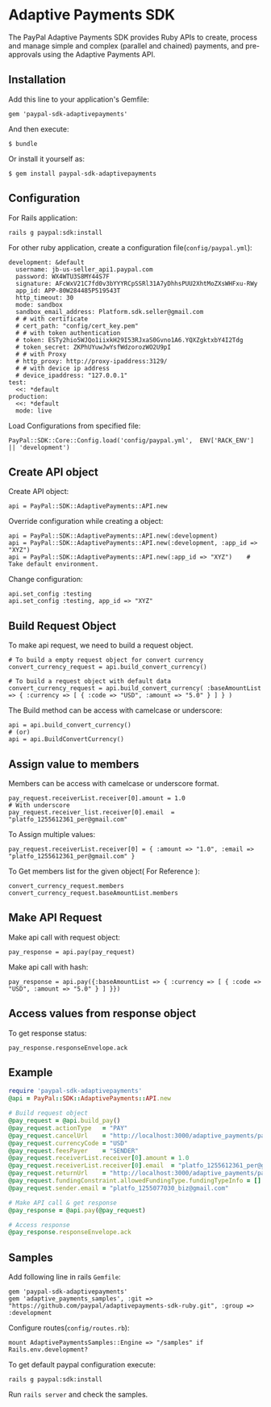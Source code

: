 # Adaptive Payments SDK

The PayPal Adaptive Payments SDK provides Ruby APIs to create, process and manage simple and complex (parallel and chained) payments, and pre-approvals using the Adaptive Payments API.

## Installation

Add this line to your application's Gemfile:

    gem 'paypal-sdk-adaptivepayments'

And then execute:

    $ bundle

Or install it yourself as:

    $ gem install paypal-sdk-adaptivepayments

## Configuration

For Rails application:

    rails g paypal:sdk:install

For other ruby application, create a configuration file(`config/paypal.yml`):

    development: &default
      username: jb-us-seller_api1.paypal.com
      password: WX4WTU3S8MY44S7F
      signature: AFcWxV21C7fd0v3bYYYRCpSSRl31A7yDhhsPUU2XhtMoZXsWHFxu-RWy
      app_id: APP-80W284485P519543T
      http_timeout: 30
      mode: sandbox
      sandbox_email_address: Platform.sdk.seller@gmail.com
      # # with certificate
      # cert_path: "config/cert_key.pem"
      # # with token authentication
      # token: ESTy2hio5WJQo1iixkH29I53RJxaS0Gvno1A6.YQXZgktxbY4I2Tdg
      # token_secret: ZKPhUYuwJwYsfWdzorozWO2U9pI
      # # with Proxy
      # http_proxy: http://proxy-ipaddress:3129/
      # # with device ip address
      # device_ipaddress: "127.0.0.1"
    test:
      <<: *default
    production:
      <<: *default
      mode: live

Load Configurations from specified file:

    PayPal::SDK::Core::Config.load('config/paypal.yml',  ENV['RACK_ENV'] || 'development')

## Create API object

Create API object:

    api = PayPal::SDK::AdaptivePayments::API.new

Override configuration while creating a object:

    api = PayPal::SDK::AdaptivePayments::API.new(:development)
    api = PayPal::SDK::AdaptivePayments::API.new(:development, :app_id => "XYZ")
    api = PayPal::SDK::AdaptivePayments::API.new(:app_id => "XYZ")    # Take default environment.

Change configuration:

    api.set_config :testing
    api.set_config :testing, app_id => "XYZ"


## Build Request Object

To make api request, we need to build a request object.

    # To build a empty request object for convert currency
    convert_currency_request = api.build_convert_currency()

    # To build a request object with default data
    convert_currency_request = api.build_convert_currency( :baseAmountList => { :currency => [ { :code => "USD", :amount => "5.0" } ] } )

The Build method can be access with camelcase or underscore:

    api = api.build_convert_currency()
    # (or)
    api = api.BuildConvertCurrency()

## Assign value to members

Members can be access with camelcase or underscore format.

    pay_request.receiverList.receiver[0].amount = 1.0
    # With underscore
    pay_request.receiver_list.receiver[0].email  = "platfo_1255612361_per@gmail.com"

To Assign multiple values:

    pay_request.receiverList.receiver[0] = { :amount => "1.0", :email => "platfo_1255612361_per@gmail.com" }

To Get members list for the given object( For Reference ):

    convert_currency_request.members
    convert_currency_request.baseAmountList.members

## Make API Request

Make api call with request object:

    pay_response = api.pay(pay_request)

Make api call with hash:

    pay_response = api.pay({:baseAmountList => { :currency => [ { :code => "USD", :amount => "5.0" } ] }})

## Access values from response object

To get response status:

    pay_response.responseEnvelope.ack


## Example

```ruby
require 'paypal-sdk-adaptivepayments'
@api = PayPal::SDK::AdaptivePayments::API.new

# Build request object
@pay_request = @api.build_pay()
@pay_request.actionType   = "PAY"
@pay_request.cancelUrl    = "http://localhost:3000/adaptive_payments/pay"
@pay_request.currencyCode = "USD"
@pay_request.feesPayer    = "SENDER"
@pay_request.receiverList.receiver[0].amount = 1.0
@pay_request.receiverList.receiver[0].email  = "platfo_1255612361_per@gmail.com"
@pay_request.returnUrl    = "http://localhost:3000/adaptive_payments/pay"
@pay_request.fundingConstraint.allowedFundingType.fundingTypeInfo = []
@pay_request.sender.email = "platfo_1255077030_biz@gmail.com"

# Make API call & get response
@pay_response = @api.pay(@pay_request)

# Access response
@pay_response.responseEnvelope.ack
```

## Samples

Add following line in rails `Gemfile`:

    gem 'paypal-sdk-adaptivepayments'
    gem 'adaptive_payments_samples', :git => "https://github.com/paypal/adaptivepayments-sdk-ruby.git", :group => :development

Configure routes(`config/routes.rb`):

    mount AdaptivePaymentsSamples::Engine => "/samples" if Rails.env.development?

To get default paypal configuration execute:

    rails g paypal:sdk:install

Run `rails server` and check the samples.

